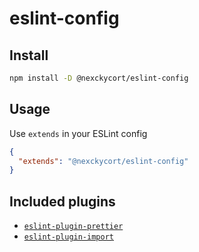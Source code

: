 # eslint-config

## Install

```bash
npm install -D @nexckycort/eslint-config
```

## Usage

Use `extends` in your ESLint config

```json
{
  "extends": "@nexckycort/eslint-config"
}
```

## Included plugins

- [`eslint-plugin-prettier`](https://www.npmjs.com/package/eslint-plugin-prettier)
- [`eslint-plugin-import`](https://www.npmjs.com/package/eslint-plugin-import)
